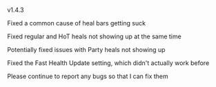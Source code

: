 v1.4.3

Fixed a common cause of heal bars getting suck

Fixed regular and HoT heals not showing up at the same time

Potentially fixed issues with Party heals not showing up

Fixed the Fast Health Update setting, which didn't actually work before

Please continue to report any bugs so that I can fix them

